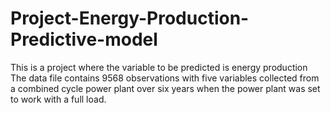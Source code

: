 # Project-Energy-Production-Predictive-model
This is a project where the variable to be predicted is energy production The data file contains 9568 observations with five variables collected from a combined cycle power plant over six years when the power plant was set to work with a full load. 
